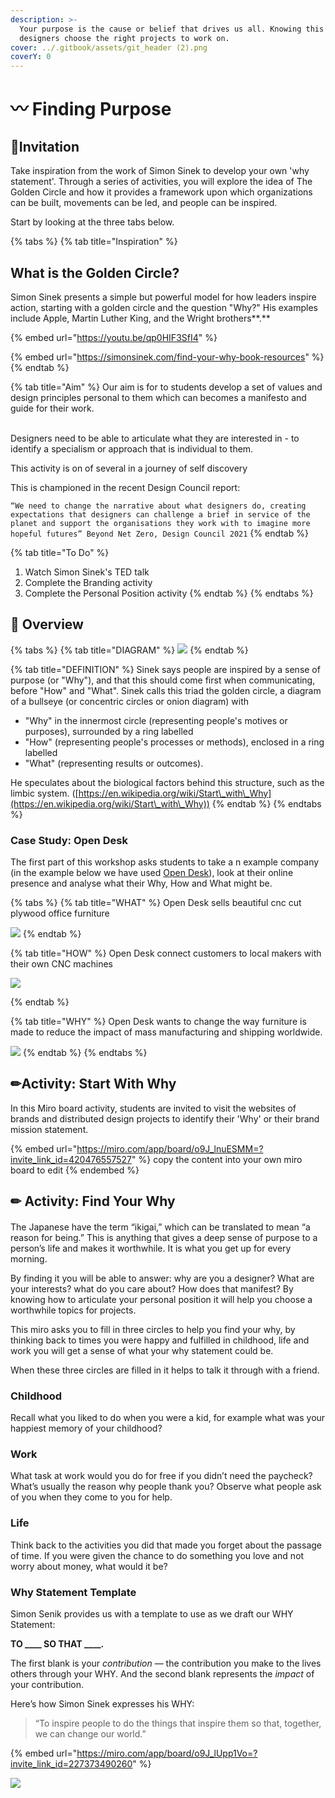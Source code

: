 ```yaml
---
description: >-
  Your purpose is the cause or belief that drives us all. Knowing this helps
  designers choose the right projects to work on.
cover: ../.gitbook/assets/git_header (2).png
coverY: 0
---
```


# 〰 Finding Purpose

## ​🎯**Invitation**

Take inspiration from the work of Simon Sinek to develop your own 'why statement'. Through a series of activities, you will explore the  idea of The Golden Circle and how it provides a framework upon which organizations can be built, movements can be led, and people can be inspired.&#x20;

Start by looking at the three tabs below.

{% tabs %}
{% tab title="Inspiration" %}
## **What is the Golden Circle?**

Simon Sinek presents a simple but powerful model for how leaders inspire action, starting with a golden circle and the question "Why?" His examples include Apple, Martin Luther King, and the Wright brothers**.**

&#x20;

{% embed url="https://youtu.be/qp0HIF3SfI4" %}

{% embed url="https://simonsinek.com/find-your-why-book-resources" %}
{% endtab %}

{% tab title="Aim" %}
Our aim is for to students develop a set of values and design principles personal to them which can becomes a manifesto and guide for their work.

\
Designers need to be able to articulate what they are interested in - to identify a specialism or approach that is individual to them.&#x20;

This activity is on of several in a journey of self discovery&#x20;

This is championed in the recent Design Council report:&#x20;

`“We need to change the narrative about what designers do, creating expectations that designers can challenge a brief in service of the planet and support the organisations they work with to imagine more hopeful futures” Beyond Net Zero, Design Council 2021`
{% endtab %}

{% tab title="To Do" %}
1. Watch Simon Sinek's TED talk
2. Complete the Branding activity
3. Complete the Personal Position activity
{% endtab %}
{% endtabs %}

## 👀 Overview

{% tabs %}
{% tab title="DIAGRAM" %}
![](<../.gitbook/assets/image (30).png>)
{% endtab %}

{% tab title="DEFINITION" %}
Sinek says people are inspired by a sense of purpose (or "Why"), and that this should come first when communicating, before "How" and "What". Sinek calls this triad the golden circle, a diagram of a bullseye (or concentric circles or onion diagram) with&#x20;

* "Why" in the innermost circle (representing people's motives or purposes), surrounded by a ring labelled&#x20;
* "How" (representing people's processes or methods), enclosed in a ring labelled&#x20;
* "What" (representing results or outcomes).&#x20;

He speculates about the biological factors behind this structure, such as the limbic system. ([https://en.wikipedia.org/wiki/Start\_with\_Why](https://en.wikipedia.org/wiki/Start\_with\_Why))
{% endtab %}
{% endtabs %}

### Case Study: Open Desk

The first part of this workshop asks students to take a                                                                            n example company (in the example below we have used [Open Desk](https://www.opendesk.cc)), look at their online presence and analyse what their Why, How and What might be.

{% tabs %}
{% tab title="WHAT" %}
Open Desk sells beautiful cnc cut plywood office furniture

![](<../.gitbook/assets/image (32).png>)
{% endtab %}

{% tab title="HOW" %}
Open Desk connect customers to local makers with their own CNC machines

![](../.gitbook/assets/20150130-141401\_BE7f\_iPhone-5.jpg)


{% endtab %}

{% tab title="WHY" %}
Open Desk wants to change the way furniture is made to reduce the impact of mass manufacturing and shipping worldwide.

![](<../.gitbook/assets/Screenshot 2021-02-11 at 15.59.17.png>)
{% endtab %}
{% endtabs %}

## ✏Activity: Start With Why

In this Miro board activity, students are invited to visit the websites of brands and distributed design projects to identify their 'Why' or their brand mission statement.&#x20;

{% embed url="https://miro.com/app/board/o9J_lnuESMM=?invite_link_id=420476557527" %}
copy the content into your own miro board to edit
{% endembed %}

&#x20;

## ✏ Activity: Find Your Why

####

The Japanese have the term “ikigai,” which can be translated to mean “a reason for being.” This is anything that gives a deep sense of purpose to a person’s life and makes it worthwhile. It is what you get up for every morning.

By finding it you will be able to answer: why are you a designer? What are your interests? what do you care about? How does that manifest? By knowing how to articulate your personal position it will help you choose a worthwhile topics for projects.&#x20;

This miro asks you to fill in three circles to help you find your why, by thinking back to times you were happy and fulfilled in childhood, life and work you will get a sense of what your why statement could be.&#x20;

When these three circles are filled in it helps to talk it through with a friend.&#x20;

### Childhood

Recall what you liked to do when you were a kid, for example what was your happiest memory of your childhood?&#x20;

### Work

What task at work would you do for free if you didn’t need the paycheck? What’s usually the reason why people thank you? Observe what people ask of you when they come to you for help.

### Life

Think back to the activities you did that made you forget about the passage of time. If you were given the chance to do something you love and not worry about money, what would it be?

### Why Statement Template

Simon Senik provides us with a template to use as we draft our WHY Statement:

**TO \_\_\_\_ SO THAT \_\_\_\_.**

The first blank is your _contribution_ — the contribution you make to the lives others through your WHY. And the second blank represents the _impact_ of your contribution.

Here’s how Simon Sinek expresses his WHY:

> “To inspire people to do the things that inspire them so that, together, we can change our world.”



{% embed url="https://miro.com/app/board/o9J_lUpp1Vo=?invite_link_id=227373490260" %}

![](../.gitbook/assets/gitfooter.png)
